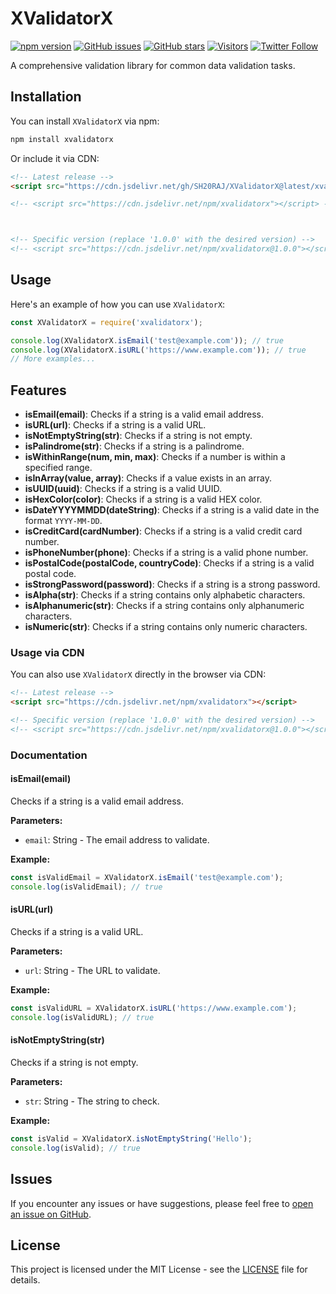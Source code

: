 # XValidatorX

[![npm version](https://img.shields.io/npm/v/xvalidatorx.svg)](https://www.npmjs.com/package/xvalidatorx)
[![GitHub issues](https://img.shields.io/github/issues/SH20RAJ/XValidatorX)](https://github.com/SH20RAJ/XValidatorX/issues)
[![GitHub stars](https://img.shields.io/github/stars/SH20RAJ/XValidatorX)](https://github.com/SH20RAJ/XValidatorX/stargazers)
[![Visitors](https://api.visitorbadge.io/api/visitors?path=https%3A%2F%2Fgithub.com%2FSH20RAJ%2FXValidatorX%2F&labelColor=%23f47373&countColor=%232ccce4&style=flat)](https://visitorbadge.io/status?path=https%3A%2F%2Fgithub.com%2FSH20RAJ%2FXValidatorX%2F)
[![Twitter Follow](https://img.shields.io/twitter/follow/SH20RAJ.svg?style=social)](https://twitter.com/SH20RAJ)

A comprehensive validation library for common data validation tasks.

## Installation

You can install `XValidatorX` via npm:

```bash
npm install xvalidatorx
```

Or include it via CDN:

```html
<!-- Latest release -->
<script src="https://cdn.jsdelivr.net/gh/SH20RAJ/XValidatorX@latest/xvalidatorx.js"></script>

<!-- <script src="https://cdn.jsdelivr.net/npm/xvalidatorx"></script> -->



<!-- Specific version (replace '1.0.0' with the desired version) -->
<!-- <script src="https://cdn.jsdelivr.net/npm/xvalidatorx@1.0.0"></script> -->
```

## Usage

Here's an example of how you can use `XValidatorX`:

```javascript
const XValidatorX = require('xvalidatorx');

console.log(XValidatorX.isEmail('test@example.com')); // true
console.log(XValidatorX.isURL('https://www.example.com')); // true
// More examples...
```

## Features

- **isEmail(email)**: Checks if a string is a valid email address.
- **isURL(url)**: Checks if a string is a valid URL.
- **isNotEmptyString(str)**: Checks if a string is not empty.
- **isPalindrome(str)**: Checks if a string is a palindrome.
- **isWithinRange(num, min, max)**: Checks if a number is within a specified range.
- **isInArray(value, array)**: Checks if a value exists in an array.
- **isUUID(uuid)**: Checks if a string is a valid UUID.
- **isHexColor(color)**: Checks if a string is a valid HEX color.
- **isDateYYYYMMDD(dateString)**: Checks if a string is a valid date in the format `YYYY-MM-DD`.
- **isCreditCard(cardNumber)**: Checks if a string is a valid credit card number.
- **isPhoneNumber(phone)**: Checks if a string is a valid phone number.
- **isPostalCode(postalCode, countryCode)**: Checks if a string is a valid postal code.
- **isStrongPassword(password)**: Checks if a string is a strong password.
- **isAlpha(str)**: Checks if a string contains only alphabetic characters.
- **isAlphanumeric(str)**: Checks if a string contains only alphanumeric characters.
- **isNumeric(str)**: Checks if a string contains only numeric characters.

### Usage via CDN

You can also use `XValidatorX` directly in the browser via CDN:

```html
<!-- Latest release -->
<script src="https://cdn.jsdelivr.net/npm/xvalidatorx"></script>

<!-- Specific version (replace '1.0.0' with the desired version) -->
<!-- <script src="https://cdn.jsdelivr.net/npm/xvalidatorx@1.0.0"></script> -->
```

### Documentation

#### isEmail(email)

Checks if a string is a valid email address.

**Parameters:**
- `email`: String - The email address to validate.

**Example:**
```javascript
const isValidEmail = XValidatorX.isEmail('test@example.com');
console.log(isValidEmail); // true
```

#### isURL(url)

Checks if a string is a valid URL.

**Parameters:**
- `url`: String - The URL to validate.

**Example:**
```javascript
const isValidURL = XValidatorX.isURL('https://www.example.com');
console.log(isValidURL); // true
```

#### isNotEmptyString(str)

Checks if a string is not empty.

**Parameters:**
- `str`: String - The string to check.

**Example:**
```javascript
const isValid = XValidatorX.isNotEmptyString('Hello');
console.log(isValid); // true
```

<!-- #### More Methods...

You can find detailed examples and parameters for all methods in the XValidatorX Documentation. -->

## Issues

If you encounter any issues or have suggestions, please feel free to [open an issue on GitHub](https://github.com/SH20RAJ/XValidatorX/issues).

## License

This project is licensed under the MIT License - see the [LICENSE](LICENSE) file for details.
